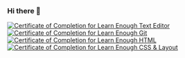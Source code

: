 ### Hi there 👋

<a href="https://www.learnenough.com/certificates/sushisultan"><img src="https://www.learnenough.com/certificates/sushisultan/text-editor-tutorial.svg" alt="Certificate of Completion for Learn Enough Text Editor"></a><a href="https://www.learnenough.com/certificates/sushisultan"><img src="https://www.learnenough.com/certificates/sushisultan/git-tutorial.svg" alt="Certificate of Completion for Learn Enough Git"></a><a href="https://www.learnenough.com/certificates/sushisultan"><img src="https://www.learnenough.com/certificates/sushisultan/html-tutorial.svg" alt="Certificate of Completion for Learn Enough HTML"></a><a href="https://www.learnenough.com/certificates/sushisultan"><img src="https://www.learnenough.com/certificates/sushisultan/css-and-layout-tutorial.svg" alt="Certificate of Completion for Learn Enough CSS &amp; Layout"></a>

<!--
**scheong78/scheong78** is a ✨ _special_ ✨ repository because its `README.md` (this file) appears on your GitHub profile.

Here are some ideas to get you started:

- 🔭 I’m currently working on ...
- 🌱 I’m currently learning ...
- 👯 I’m looking to collaborate on ...
- 🤔 I’m looking for help with ...
- 💬 Ask me about ...
- 📫 How to reach me: ...
- 😄 Pronouns: ...
- ⚡ Fun fact: ...
-->

